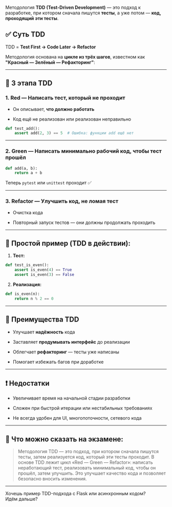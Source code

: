 Методология **TDD (Test-Driven Development)** — это подход к разработке, при котором сначала пишутся **тесты**, а уже потом — **код, проходящий эти тесты**.

## ✅ Суть TDD

TDD = **Test First → Code Later → Refactor**

Методология основана на **цикле из трёх шагов**, известном как **"Красный — Зелёный — Рефакторинг"**:

---

## 🔄 3 этапа TDD

### 1. **Red** — Написать тест, который **не проходит**

- Он описывает, **что должно работать**
    
- Код ещё не реализован или реализован неправильно
    

```python
def test_add():
    assert add(2, 3) == 5  # Ошибка: функции add ещё нет
```

---

### 2. **Green** — Написать **минимально рабочий код**, чтобы тест прошёл

```python
def add(a, b):
    return a + b
```

Теперь `pytest` или `unittest` проходит ✅

---

### 3. **Refactor** — Улучшить код, не ломая тест

- Очистка кода
    
- Повторный запуск тестов — они должны продолжать проходить
    

---

## 🔧 Простой пример (TDD в действии):

1. **Тест:**
    

```python
def test_is_even():
    assert is_even(4) == True
    assert is_even(3) == False
```

2. **Реализация:**
    

```python
def is_even(n):
    return n % 2 == 0
```

---

## 📌 Преимущества TDD

- Улучшает **надёжность** кода
    
- Заставляет **продумывать интерфейс** до реализации
    
- Облегчает **рефакторинг** — тесты уже написаны
    
- Помогает избежать багов при доработке
    

---

## ❗ Недостатки

- Увеличивает время на начальной стадии разработки
    
- Сложен при быстрой итерации или нестабильных требованиях
    
- Не всегда удобен для UI, многопоточности, сетевого кода
    

---

## 📝 Что можно сказать на экзамене:

> Методология TDD — это подход, при котором сначала пишутся тесты, затем реализуется код, который эти тесты проходит. В основе TDD лежит цикл «Red — Green — Refactor»: написать неработающий тест, реализовать минимальный код, чтобы он прошёл, затем улучшить. Это улучшает качество кода и позволяет безопасно вносить изменения.

---

Хочешь пример TDD-подхода с Flask или асинхронным кодом?  
Идём дальше?